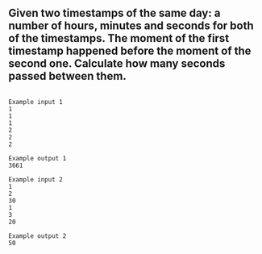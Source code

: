 ## Given two timestamps of the same day: a number of hours, minutes and seconds for both of the timestamps. The moment of the first timestamp happened before the moment of the second one. Calculate how many seconds passed between them.


````

Example input 1
1
1
1
2
2
2

Example output 1
3661

Example input 2
1
2
30
1
3
20

Example output 2
50

````
